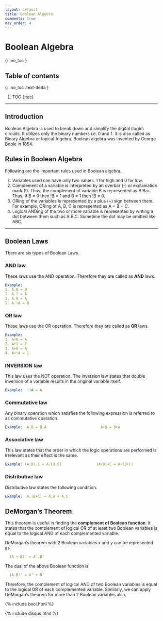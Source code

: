 ```yaml
---
layout: default
title: Boolean Algebra
comments: true
nav_order: 4
---
```


# Boolean Algebra
{: .no_toc }


## Table of contents
{: .no_toc .text-delta }

1. TOC
{:toc}

---



## Introduction


Boolean Algebra is used to break down and simplify the digital (logic) circuits. It utilizes only the binary numbers i.e. 0 and 1. It is also called as Binary Algebra or logical Algebra. Boolean algebra was invented by George Boole in 1854.



## Rules in Boolean Algebra
Following are the important rules used in Boolean algebra.

1. Variables used can have only two values. 1 for high and 0 for low.
1. Complement of a variable is interpreted by an overbar (-) or exclamation mark (!). Thus, the complement of variable B is represented as B Bar. Thus, if B = 0 then !B  = 1 and B = 1 then !B  = 0.
1. ORing of the variables is represented by a plus (+) sign between them. For example, ORing of A, B, C is represented as A + B + C.
1. Logical ANDing of the two or more variable is represented by writing a dot between them such as A.B.C. Sometime the dot may be omitted like ABC.
   
---

## Boolean Laws

There are six types of Boolean Laws.

### AND law

These laws use the AND operation. Therefore they are called as **AND** laws.
```yaml
Example:  
1. A.0 = 0
1. A.1 = A
1. A.A = A
1. A.!A = 0
```

### OR law

These laws use the OR operation. Therefore they are called as **OR** laws.
```yaml
Example:  
1. A+0 = A
2. A+1 = 1
3. A+A = A
4. A+!A = 1
```

### INVERSION law

This law uses the NOT operation. The inversion law states that double inversion of a variable results in the original variable itself.

```yaml
Example:  !!A = A
```




### Commutative law

Any binary operation which satisfies the following expression is referred to as commutative operation.
```yaml
Example:  A.B = B.A                         A+B = B+A
```


### Associative law

This law states that the order in which the logic operations are performed is irrelevant as their effect is the same.

```yaml
Example: (A.B).C = A.(B.C)                (A+B)+C = A+(B+C)
```

### Distributive law

Distributive law states the following condition.
```yaml
Example:  A.(B+C) = A.B + A.C

```


## DeMorgan’s Theorem
This theorem is useful in finding the **complement of Boolean function**. It states that the complement of logical OR of at least two Boolean variables is equal to the logical AND of each complemented variable.

DeMorgan’s theorem with 2 Boolean variables x and y can be represented as
```yaml
  (A + B)’ = A’.B’
```
The dual of the above Boolean function is
```yaml
  (A.B)’ = A’ + B’
```
Therefore, the complement of logical AND of two Boolean variables is equal to the logical OR of each complemented variable. Similarly, we can apply DeMorgan’s theorem for more than 2 Boolean variables also.

{% include bool.html %}



{% include disqus.html %}
